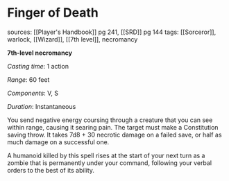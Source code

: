 # Finger of Death
sources: [[Player's Handbook]] pg 241, [[SRD]] pg 144
tags: [[Sorceror]], warlock, [[Wizard]], [[7th level]], necromancy

**7th-level necromancy**

*Casting time*: 1 action

*Range*: 60 feet

*Components*: V, S

*Duration*: Instantaneous

You send negative energy coursing through a creature that you can see within range, causing it searing pain. The target must make a Constitution saving throw. It takes 7d8 + 30 necrotic damage on a failed save, or half as much damage on a successful one.

A humanoid killed by this spell rises at the start of your next turn as a zombie that is permanently under your command, following your verbal orders to the best of its ability.
